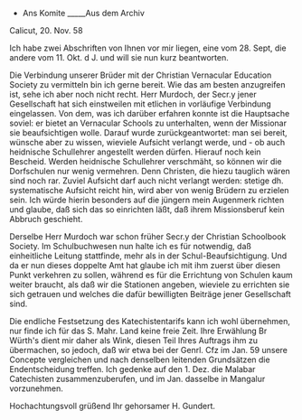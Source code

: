 + Ans Komite _____Aus dem Archiv

 Calicut, 20. Nov. 58

Ich habe zwei Abschriften von Ihnen vor mir liegen, eine vom 28. Sept, die andere vom 11. Okt. d J. und will sie nun kurz beantworten.

Die Verbindung unserer Brüder mit der Christian Vernacular Education Society zu vermitteln bin ich gerne bereit. Wie das am besten anzugreifen ist, sehe ich aber noch nicht recht. Herr Murdoch, der Secr.y jener Gesellschaft hat sich einstweilen mit etlichen in vorläufige Verbindung eingelassen. Von dem, was ich darüber erfahren konnte ist die Hauptsache soviel: er bietet an Vernacular Schools zu unterhalten, wenn der Missionar sie beaufsichtigen wolle. Darauf wurde zurückgeantwortet: man sei bereit, wünsche aber zu wissen, wieviele Aufsicht verlangt werde, und - ob auch heidnische Schullehrer angestellt werden dürfen. Hierauf noch kein Bescheid. Werden heidnische Schullehrer verschmäht, so können wir die Dorfschulen nur wenig vermehren. Denn Christen, die hiezu tauglich wären sind noch rar. Zuviel Aufsicht darf auch nicht verlangt werden: stetige dh. systematische Aufsicht reicht hin, wird aber von wenig Brüdern zu erzielen sein. Ich würde hierin besonders auf die jüngern mein Augenmerk richten und glaube, daß sich das so einrichten läßt, daß ihrem Missionsberuf kein Abbruch geschieht.

Derselbe Herr Murdoch war schon früher Secr.y der Christian Schoolbook Society. Im Schulbuchwesen nun halte ich es für notwendig, daß einheitliche Leitung stattfinde, mehr als in der Schul-Beaufsichtigung. Und da er nun dieses doppelte Amt hat glaube ich mit ihm zuerst über diesen Punkt verkehren zu sollen, während es für die Errichtung von Schulen kaum weiter braucht, als daß wir die Stationen angeben, wieviele zu errichten sie sich getrauen und welches die dafür bewilligten Beiträge jener Gesellschaft sind.

Die endliche Festsetzung des Katechistentarifs kann ich wohl übernehmen, nur finde ich für das S. Mahr. Land keine freie Zeit. Ihre Erwählung Br Würth's dient mir daher als Wink, diesen Teil Ihres Auftrags ihm zu übermachen, so jedoch, daß wir etwa bei der Genrl. Cfz im Jan. 59 unsere Concepte vergleichen und nach denselben leitenden Grundsätzen die Endentscheidung treffen. Ich gedenke auf den 1. Dez. die Malabar Catechisten zusammenzuberufen, und im Jan. dasselbe in Mangalur vorzunehmen.

 Hochachtungsvoll grüßend
 Ihr gehorsamer
 H. Gundert.

